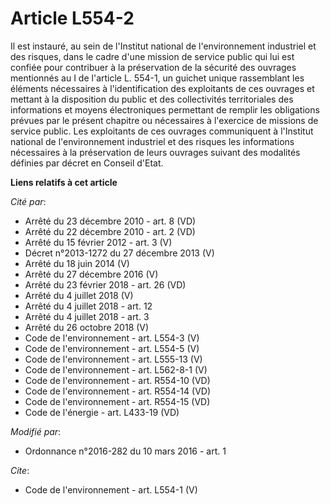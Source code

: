 # Article L554-2

Il est instauré, au sein de l'Institut national de l'environnement industriel et des risques, dans le cadre d'une mission de
service public qui lui est confiée pour contribuer à la préservation de la sécurité des ouvrages mentionnés au I de l'article
L. 554-1, un guichet unique rassemblant les éléments nécessaires à l'identification des exploitants de ces ouvrages et
mettant à la disposition du public et des collectivités territoriales des informations et moyens électroniques permettant de
remplir les obligations prévues par le présent chapitre ou nécessaires à l'exercice de missions de service public. Les
exploitants de ces ouvrages communiquent à l'Institut national de l'environnement industriel et des risques les informations
nécessaires à la préservation de leurs ouvrages suivant des modalités définies par décret en Conseil d'Etat.

**Liens relatifs à cet article**

_Cité par_:

  - Arrêté du 23 décembre 2010 - art. 8 (VD)
  - Arrêté du 22 décembre 2010 - art. 2 (VD)
  - Arrêté du 15 février 2012 - art. 3 (V)
  - Décret n°2013-1272 du 27 décembre 2013 (V)
  - Arrêté du 18 juin 2014 (V)
  - Arrêté du 27 décembre 2016 (V)
  - Arrêté du 23 février 2018 - art. 26 (VD)
  - Arrêté du 4 juillet 2018 (V)
  - Arrêté du 4 juillet 2018 - art. 12
  - Arrêté du 4 juillet 2018 - art. 3
  - Arrêté du 26 octobre 2018 (V)
  - Code de l'environnement - art. L554-3 (V)
  - Code de l'environnement - art. L554-5 (V)
  - Code de l'environnement - art. L555-13 (V)
  - Code de l'environnement - art. L562-8-1 (V)
  - Code de l'environnement - art. R554-10 (VD)
  - Code de l'environnement - art. R554-14 (VD)
  - Code de l'environnement - art. R554-15 (VD)
  - Code de l'énergie - art. L433-19 (VD)

_Modifié par_:

  - Ordonnance n°2016-282 du 10 mars 2016 - art. 1

_Cite_:

  - Code de l'environnement - art. L554-1 (V)
